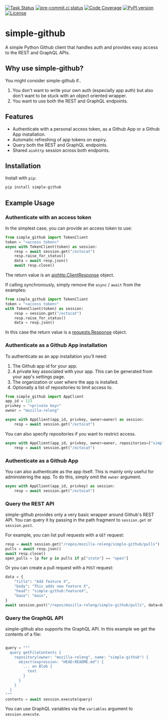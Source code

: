 [![Task Status](https://firefox-ci-tc.services.mozilla.com/api/github/v1/repository/mozilla-releng/simple-github/main/badge.svg)](https://firefox-ci-tc.services.mozilla.com/api/github/v1/repository/mozilla-releng/simple-github/main/latest)
[![pre-commit.ci status](https://results.pre-commit.ci/badge/github/mozilla-releng/simple-github/main.svg)](https://results.pre-commit.ci/latest/github/mozilla-releng/simple-github/main)
[![Code Coverage](https://codecov.io/gh/mozilla-releng/simple-github/branch/main/graph/badge.svg?token=GJIV52ZQNP)](https://codecov.io/gh/mozilla-releng/simple-github)
[![PyPI version](https://badge.fury.io/py/simple-github.svg)](https://badge.fury.io/py/simple-github)
[![License](https://img.shields.io/badge/license-MPL%202.0-orange.svg)](http://mozilla.org/MPL/2.0)

# simple-github

A simple Python Github client that handles auth and provides easy access to the
REST and GraphQL APIs.

## Why use simple-github?

You might consider simple-github if..

1. You don't want to write your own auth (especially app auth) but also don't
   want to be stuck with an object oriented wrapper.
2. You want to use both the REST and GraphQL endpoints.

## Features

- Authenticate with a personal access token, as a Github App or a Github App
  installation.
- Automatic refreshing of app tokens on expiry.
- Query both the REST and GraphQL endpoints.
- Shared `aiohttp` session across both endpoints.

## Installation

Install with `pip`:

```bash
pip install simple-github
```

## Example Usage

### Authenticate with an access token

In the simplest case, you can provide an access token to use:

```python
from simple_github import TokenClient
token = "<access token>"
async with TokenClient(token) as session:
    resp = await session.get("/octocat")
    resp.raise_for_status()
    data = await resp.json()
    await resp.close()
```

The return value is an [aiohttp.ClientResponse][0] object.

If calling synchronously, simply remove the `async` / `await` from the
examples:

```python
from simple_github import TokenClient
token = "<access token>"
with TokenClient(token) as session:
    resp = session.get("/octocat")
    resp.raise_for_status()
    data = resp.json()
```

In this case the return value is a [requests.Response][1] object.

[0]: https://docs.aiohttp.org/en/stable/client_reference.html#aiohttp.ClientResponse
[1]: https://requests.readthedocs.io/en/latest/api/#requests.Response

### Authenticate as a Github App installation

To authenticate as an app installation you'll need:

1. The Github app id for your app.
2. A private key associated with your app. This can be generated from your
   app's settings page.
3. The organization or user where the app is installed.
4. Optionally a list of repositories to limit access to.

```python
from simple_github import AppClient
app_id = 123
privkey = "<private key>"
owner = "mozilla-releng"

async with AppClient(app_id, privkey, owner=owner) as session:
    resp = await session.get("/octocat")
```

You can also specify repositories if you want to restrict access.

```python
async with AppClient(app_id, privkey, owner=owner, repositories=["simple-github"]) as session:
    resp = await session.get("/octocat")
```

### Authenticate as a Github App

You can also authenticate as the app itself. This is mainly only useful for
administering the app. To do this, simply omit the `owner` argument.

```python
async with AppClient(app_id, privkey) as session:
    resp = await session.get("/octocat")
```

### Query the REST API

simple-github provides only a very basic wrapper around Github's REST API. You can
query it by passing in the path fragment to `session.get` or `session.post`.

For example, you can list pull requests with a `GET` request:

```python
resp = await session.get("/repos/mozilla-releng/simple-github/pulls")
pulls = await resp.json()
await resp.close()
open_pulls = [p for p in pulls if p["state"] == "open"]
```

Or you can create a pull request with a `POST` request:

```python
data = {
    "title": "Add feature X",
    "body": "This adds new feature X",
    "head": "simple-github:featureX",
    "base": "main",
}
await session.post("/repos/mozilla-releng/simple-github/pulls", data=data)
```

### Query the GraphQL API

simple-github also supports the GraphQL API. In this example we get the contents
of a file:

```python

query = """
  query getFileContents {
    repository(owner: "mozilla-releng", name: "simple-github") {
      object(expression: "HEAD:README.md") {
        ... on Blob {
          text
        }
      }
    }
  }
"""
contents = await session.execute(query)
```

You can use GraphQL variables via the `variables` argument to `session.execute`.
